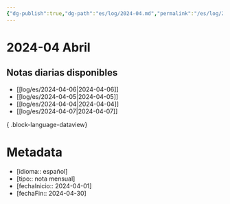 ```yaml
---
{"dg-publish":true,"dg-path":"es/log/2024-04.md","permalink":"/es/log/2024-04/","title":"2024-04 Abril","noteIcon":"default","created":"2024-04-07T14:22:29.117-06:00","updated":"2024-04-07T16:02:41.114-06:00"}
---
```


# 2024-04 Abril
## Notas diarias disponibles
- [[log/es/2024-04-06\|2024-04-06]]
- [[log/es/2024-04-05\|2024-04-05]]
- [[log/es/2024-04-04\|2024-04-04]]
- [[log/es/2024-04-07\|2024-04-07]]

{ .block-language-dataview}
# Metadata
- [idioma:: español]
- [tipo:: nota mensual]
- [fechaInicio:: 2024-04-01]
- [fechaFin:: 2024-04-30]